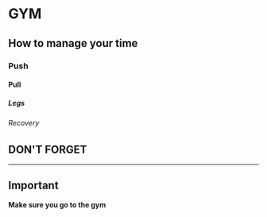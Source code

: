 # GYM
## How to manage your time 
### Push 
#### Pull 
##### Legs 
###### Recovery 


## DON'T FORGET

---


## Important 

**Make sure you go to the gym**
